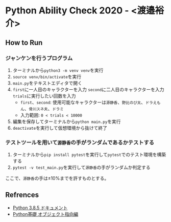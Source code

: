 # Python Ability Check 2020 - <渡邉裕介>

## How to Run

### ジャンケンを行うプログラム

1. ターミナルから`python3 -m venv venv`を実行
2. `source venv/bin/activate`を実行
3. `main.py`をテキストエディタで開く
4. `first`に一人目のキャラクターを入力
   `second`に二人目のキャラクターを入力
   `trials`に実行したい回数を入力
      - `first`、`second`: 使用可能なキャラクターは`源静香`、`野比のび太`、`ドラえもん`、`骨川スネ夫`、`ドラミ`
      - 入力範囲: `0 < trials < 10000`
5. 編集を保存してターミナルから`python main.py`を実行
6. `deactivate`を実行して仮想環境から抜けて終了

### テストツールを用いて`源静香`の手がランダムであるかテストする

1. ターミナルから`pip install pytest`を実行して`pytest`でのテスト環境を構築する
2. `pytest -v test_main.py`を実行して`源静香`の手がランダムか判定する

ここで、`源静香`の手は±10%までを許すものとする。

## Refrences

- [Python 3.8.5 ドキュメント](https://docs.python.org/ja/3/)
- [Python基礎 オブジェクト指向編](https://codeprep.jp/books/76)

